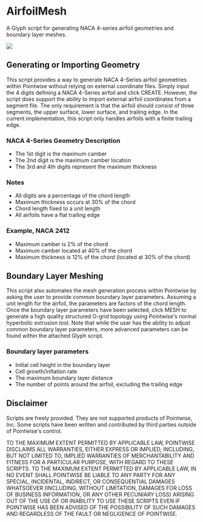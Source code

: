AirfoilMesh
=================================================================
A Glyph script for generating NACA 4-series airfoil geometries and boundary layer meshes.

<img src="https://raw.github.com/pointwise/AirfoilMesh/master/ScriptImage.png"></img>

Generating or Importing Geometry
--------------------------------
This script provides a way to generate NACA 4-Series airfoil geometries within Pointwise without relying on external coordinate files. Simply input the 4 digits defining a NACA 4-Series airfoil and click CREATE. However, the script does support the ability to import external airfoil coordinates from a segment file. The only requirement is that the airfoil should consist of three segments, the upper surface, lower surface, and trailing edge. In the current implementation, this script only handles airfoils with a finite trailing edge.

### NACA 4-Series Geometry Description
* The 1st digit is the maximum camber
* The 2nd digit is the maximum camber location 
* The 3rd and 4th digits represent the maximum thickness

### Notes
* All digits are a percentage of the chord length
* Maximum thickness occurs at 30% of the chord
* Chord length fixed to a unit length
* All airfoils have a flat trailing edge

### Example, NACA 2412
* Maximum camber is 2% of the chord
* Maximum camber located at 40% of the chord
* Maximum thickness is 12% of the chord (located at 30% of the chord)

Boundary Layer Meshing
----------------------
This script also automates the mesh generation process within Pointwise by asking the user to provide common boundary layer parameters. Assuming a unit length for the airfoil, the parameters are factors of the chord length. Once the boundary layer parameters have been selected, click MESH to generate a high quality structured O-grid topology using Pointwise's normal hyperbolic extrusion tool. Note that while the user has the ability to adjust common boundary layer parameters, more advanced parameters can be found within the attached Glyph script.  

### Boundary layer parameters
* Initial cell height in the boundary layer
* Cell growth/inflation rate
* The maximum boundary layer distance
* The number of points around the airfoil, excluding the trailing edge

Disclaimer
----------
Scripts are freely provided. They are not supported products of Pointwise, Inc. Some scripts have been written and contributed by third parties outside of Pointwise's control.

TO THE MAXIMUM EXTENT PERMITTED BY APPLICABLE LAW, POINTWISE DISCLAIMS ALL WARRANTIES, EITHER EXPRESS OR IMPLIED, INCLUDING, BUT NOT LIMITED TO, IMPLIED WARRANTIES OF MERCHANTABILITY AND FITNESS FOR A PARTICULAR PURPOSE, WITH REGARD TO THESE SCRIPTS. TO THE MAXIMUM EXTENT PERMITTED BY APPLICABLE LAW, IN NO EVENT SHALL POINTWISE BE LIABLE TO ANY PARTY FOR ANY SPECIAL, INCIDENTAL, INDIRECT, OR CONSEQUENTIAL DAMAGES WHATSOEVER (INCLUDING, WITHOUT LIMITATION, DAMAGES FOR LOSS OF BUSINESS INFORMATION, OR ANY OTHER PECUNIARY LOSS) ARISING OUT OF THE USE OF OR INABILITY TO USE THESE SCRIPTS EVEN IF POINTWISE HAS BEEN ADVISED OF THE POSSIBILITY OF SUCH DAMAGES AND REGARDLESS OF THE FAULT OR NEGLIGENCE OF POINTWISE.

